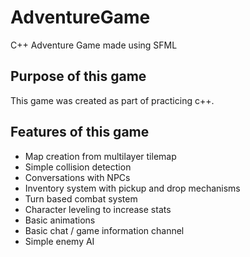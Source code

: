 # AdventureGame
C++ Adventure Game made using SFML

## Purpose of this game
This game was created as part of practicing c++.

## Features of this game
* Map creation from multilayer tilemap
* Simple collision detection
* Conversations with NPCs
* Inventory system with pickup and drop mechanisms
* Turn based combat system
* Character leveling to increase stats
* Basic animations
* Basic chat / game information channel
* Simple enemy AI
